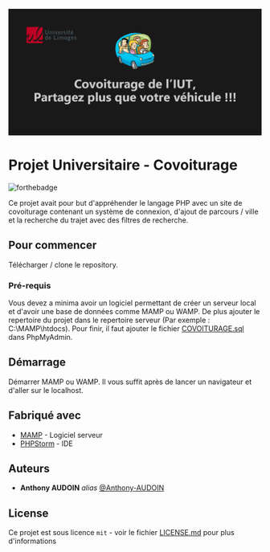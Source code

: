 ![En tete](image/CovoituragePHP.png)
# Projet Universitaire - Covoiturage

![forthebadge](https://forthebadge.com/images/badges/cc-0.svg) 

Ce projet avait pour but d'appréhender le langage PHP avec un site de covoiturage contenant un système de connexion, d'ajout de parcours / ville et la recherche du trajet avec des filtres de recherche.

## Pour commencer

Télécharger / clone le repository.

### Pré-requis

Vous devez a minima avoir un logiciel permettant de créer un serveur local et d'avoir une base de données comme MAMP ou WAMP. De plus ajouter le repertoire du projet dans le repertoire serveur (Par exemple : C:\MAMP\htdocs). Pour finir, il faut ajouter le fichier [COVOITURAGE.sql](MySQL/COVOITURAGE.sql) dans PhpMyAdmin.

## Démarrage

Démarrer MAMP ou WAMP. Il vous suffit après de lancer un navigateur et d'aller sur le localhost.

## Fabriqué avec

* [MAMP](https://www.mamp.info/fr/windows/) - Logiciel serveur
* [PHPStorm](https://www.jetbrains.com/fr-fr/phpstorm/) - IDE

## Auteurs

* **Anthony AUDOIN** _alias_ [@Anthony-AUDOIN](https://github.com/Anthony-AUDOIN)

## License

Ce projet est sous licence ``mit`` - voir le fichier [LICENSE.md](LICENSE.md) pour plus d'informations
